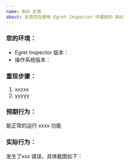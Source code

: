 ```yaml
---
name: BUG 反馈
about: 反馈您在使用 Egret Inspector 中遇到的 BUG
---
```



<!-- ⚠️⚠️ 请您按照如下模板提交您的问题 ⚠️⚠️ -->
<!-- ⚠️⚠️ 请在提交前先检查这些问题是否已经被重复提交 ⚠️⚠️-->

### 您的环境：

- Egret Inspector 版本：
- 操作系统版本：

### 重现步骤：

1. xxxxx
2. yyyyy


### 预期行为：

能正常的运行 xxxx 功能

### 实际行为：

发生了xxx 错误，具体截图如下：
